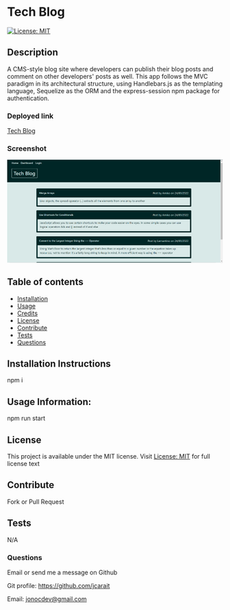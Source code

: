 # Tech Blog
  [![License: MIT](https://img.shields.io/badge/License-MIT-yellow.svg)](https://opensource.org/licenses/MIT)

## Description

A CMS-style blog site where developers can publish their blog posts and comment on other developers' posts as well. This app follows the MVC paradigm in its architectural structure, using Handlebars.js as the templating language, Sequelize as the ORM and the express-session npm package for authentication.

### Deployed link

[Tech Blog](https://tech-blog-by-jono.herokuapp.com/)

### Screenshot

![Techblog](./public/techblog.png)

## Table of contents

- [Installation](#installation)
- [Usage](#usage)
- [Credits](#credits)
- [License](#license)
- [Contribute](#Contribute)
- [Tests](#Tests)
- [Questions](#Questions)

## Installation Instructions

npm i

## Usage Information:

npm run start

## License

This project is available under the MIT license. Visit [License: MIT](https://opensource.org/licenses/MIT) for full license text

## Contribute

Fork or Pull Request

## Tests

N/A

### Questions

Email or send me a message on Github

Git profile: https://github.com/jcarait

Email: jonocdev@gmail.com